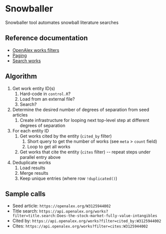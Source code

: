 # Snowballer
Snowballer tool automates snowball literature searches

## Reference documentation
- [OpenAlex works filters](https://docs.openalex.org/api-entities/works/filter-works)
- [Paging](https://docs.openalex.org/how-to-use-the-api/get-lists-of-entities/paging)
- [Search works](https://docs.openalex.org/api-entities/works/search-works)

## Algorithm
1. Get work entity ID(s)
   1. Hard-code in `control.R`?
   1. Load from an external file?
   1. Search?
1. Determine the desired number of degrees of separation from seed articles
   1. Create infrastructure for looping next top-level step at different degrees of separation
1. For each entity ID
   1. Get works cited by the entity (`cited_by` filter)
      1. Short query to get the number of works (see `meta` > `count` field)
      1. Loop to get all works
   1. Get works that cite the entity (`cites` filter) -- repeat steps under parallel entry above
1. Deduplicate works
   1. Load results
   1. Merge results
   1. Keep unique entries (where row `!duplicated()`)

## Sample calls
- Seed article: `https://openalex.org/W3125944002`
- Title search: `https://api.openalex.org/works?filter=title.search:Does-the-stock-market-fully-value-intangibles`
- Cited by: `https://api.openalex.org/works?filter=cited_by:W3125944002`
- Cites: `https://api.openalex.org/works?filter=cites:W3125944002`
